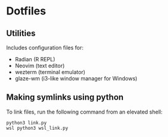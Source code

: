 # Dotfiles

## Utilities
Includes configuration files for:
- Radian (R REPL)
- Neovim (text editor)
- wezterm (terminal emulator)
- glaze-wm (i3-like window manager for Windows)

## Making symlinks using python

To link files, run the following command from an elevated shell:
```
python3 link.py
wsl python3 wsl_link.py
```
